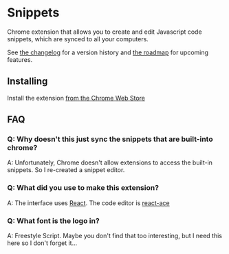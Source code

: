 # Snippets

Chrome extension that allows you to create and edit Javascript code snippets, which are synced to all your computers.

See [the changelog](CHANGELOG.md) for a version history and [the roadmap](roadmap.md) for upcoming features.

## Installing

Install the extension [from the Chrome Web Store](https://chrome.google.com/webstore/detail/snippets/fakjeijchchmicjllnabpdkclfkpbiag)

## FAQ

### Q: Why doesn't this just sync the snippets that are built-into chrome?

A: Unfortunately, Chrome doesn't allow extensions to access the built-in snippets. So I re-created a snippet editor.

### Q: What did you use to make this extension?

A: The interface uses [React](https://facebook.github.io/react/). The code editor is [react-ace](https://github.com/securingsincity/react-ace)

### Q: What font is the logo in?

A: Freestyle Script. Maybe you don't find that too interesting, but I need this here so I don't forget it...
